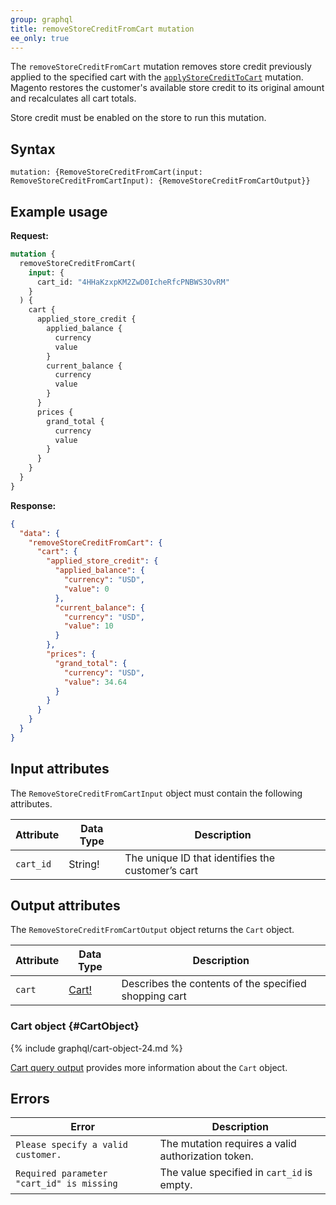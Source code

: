 ```yaml
---
group: graphql
title: removeStoreCreditFromCart mutation
ee_only: true
---
```


The `removeStoreCreditFromCart` mutation removes store credit previously applied to the specified cart with the [`applyStoreCreditToCart`]({{page.baseurl}}/graphql/mutations/apply-store-credit.html) mutation. Magento restores the customer's available store credit to its original amount and recalculates all cart totals.

Store credit must be enabled on the store to run this mutation.

## Syntax

`mutation: {RemoveStoreCreditFromCart(input: RemoveStoreCreditFromCartInput): {RemoveStoreCreditFromCartOutput}}`

## Example usage

**Request:**

```graphql
mutation {
  removeStoreCreditFromCart(
    input: {
      cart_id: "4HHaKzxpKM2ZwD0IcheRfcPNBWS3OvRM"
    }
  ) {
    cart {
      applied_store_credit {
        applied_balance {
          currency
          value
        }
        current_balance {
          currency
          value
        }
      }
      prices {
        grand_total {
          currency
          value
        }
      }
    }
  }
}
```

**Response:**

```json
{
  "data": {
    "removeStoreCreditFromCart": {
      "cart": {
        "applied_store_credit": {
          "applied_balance": {
            "currency": "USD",
            "value": 0
          },
          "current_balance": {
            "currency": "USD",
            "value": 10
          }
        },
        "prices": {
          "grand_total": {
            "currency": "USD",
            "value": 34.64
          }
        }
      }
    }
  }
}
```

## Input attributes

The `RemoveStoreCreditFromCartInput` object must contain the following attributes.

Attribute |  Data Type | Description
--- | --- | ---
`cart_id` | String! | The unique ID that identifies the customer’s cart

## Output attributes

The `RemoveStoreCreditFromCartOutput` object returns the `Cart` object.

Attribute |  Data Type | Description
--- | --- | ---
`cart` |[Cart!](#CartObject) | Describes the contents of the specified shopping cart

### Cart object {#CartObject}

{% include graphql/cart-object-24.md %}

[Cart query output]({{page.baseurl}}/graphql/queries/cart.html#cart-output) provides more information about the `Cart` object.

## Errors

Error | Description
--- | ---
`Please specify a valid customer.` | The mutation requires a valid authorization token.
`Required parameter "cart_id" is missing` | The value specified in `cart_id` is empty.
